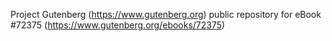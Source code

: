 Project Gutenberg (https://www.gutenberg.org) public repository
for eBook #72375 (https://www.gutenberg.org/ebooks/72375)
